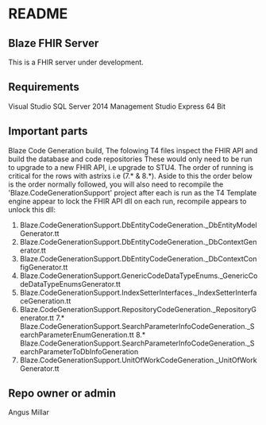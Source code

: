 # README #

## Blaze FHIR Server ##

This is a FHIR server under development. 


## Requirements ##

Visual Studio
SQL Server 2014 Management Studio Express 64 Bit

## Important parts ##
Blaze Code Generation build, The folowing T4 files inspect the FHIR API and build the database and code repositories
These would only need to be run to upgrade to a new FHIR API, i.e upgrade to STU4. 
The order of running is critical for the rows with astrixs i.e (7.* & 8.*). 
Aside to this the order below is the order normally followed, you will also need to recompile the 'Blaze.CodeGenerationSupport' 
project after each is run as the T4 Template engine appear to lock the FHIR API dll on each run, recompile appears to unlock this dll:
 
1. Blaze.CodeGenerationSupport.DbEntityCodeGeneration._DbEntityModelGenerator.tt
2. Blaze.CodeGenerationSupport.DbEntityCodeGeneration._DbContextGenerator.tt
3. Blaze.CodeGenerationSupport.DbEntityCodeGeneration._DbContextConfigGenerator.tt
4. Blaze.CodeGenerationSupport.GenericCodeDataTypeEnums._GenericCodeDataTypeEnumsGenerator.tt
5. Blaze.CodeGenerationSupport.IndexSetterInterfaces._IndexSetterInterfaceGeneration.tt
6. Blaze.CodeGenerationSupport.RepositoryCodeGeneration._RepositoryGenerator.tt
7.* Blaze.CodeGenerationSupport.SearchParameterInfoCodeGeneration._SearchParameterEnumGeneration.tt
8.* Blaze.CodeGenerationSupport.SearchParameterInfoCodeGeneration._SearchParameterToDbInfoGeneration
9. Blaze.CodeGenerationSupport.UnitOfWorkCodeGeneration._UnitOfWorkGenerator.tt

## Repo owner or admin ##

Angus Millar